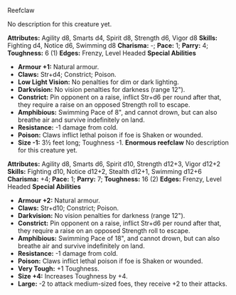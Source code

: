 Reefclaw

No description for this creature yet.

**Attributes:** Agility d8, Smarts d4, Spirit d8, Strength d6, Vigor d8
**Skills:** Fighting d4, Notice d6, Swimming d8
**Charisma:** -; **Pace:** 1; **Parry:** 4; **Toughness:** 6 (1)
**Edges:** Frenzy, Level Headed
**Special Abilities**
- **Armour +1:** Natural armour.
- **Claws:** Str+d4; Constrict; Poison.
- **Low Light Vision:** No penalties for dim or dark lighting.
- **Darkvision:** No vision penalties for darkness (range 12").
- **Constrict:** Pin opponent on a raise, inflict Str+d6 per round after
that, they require a raise on an opposed Strength roll to escape.
- **Amphibious:** Swimming Pace of 8", and cannot drown, but can also
breathe air and survive indefinitely on land.
- **Resistance:** -1 damage from cold.
- **Poison:** Claws inflict lethal poison if foe is Shaken or wounded.
- **Size -1:** 3½ feet long; Toughness -1.
**Enormous reefclaw**
No description for this creature yet.

**Attributes:** Agility d8, Smarts d6, Spirit d10, Strength d12+3, Vigor
d12+2
**Skills:** Fighting d10, Notice d12+2, Stealth d12+1, Swimming d12+6
**Charisma:** +4; **Pace:** 1; **Parry:** 7; **Toughness:** 16 (2)
**Edges:** Frenzy, Level Headed
**Special Abilities**
- **Armour +2:** Natural armour.
- **Claws:** Str+d10; Constrict; Poison.
- **Darkvision:** No vision penalties for darkness (range 12").
- **Constrict:** Pin opponent on a raise, inflict Str+d6 per round after
that, they require a raise on an opposed Strength roll to escape.
- **Amphibious:** Swimming Pace of 18", and cannot drown, but can also
breathe air and survive indefinitely on land.
- **Resistance:** -1 damage from cold.
- **Poison:** Claws inflict lethal poison if foe is Shaken or wounded.
- **Very Tough:** +1 Toughness.
- **Size +4:** Increases Toughness by +4.
- **Large:** -2 to attack medium-sized foes, they receive +2 to their
attacks.

